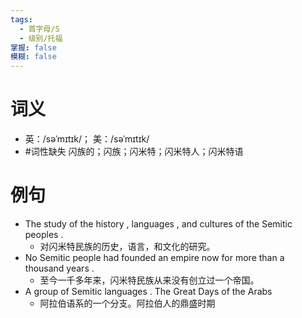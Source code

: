 ```yaml
---
tags:
  - 首字母/S
  - 级别/托福
掌握: false
模糊: false
---
```

# 词义
- 英：/səˈmɪtɪk/； 美：/səˈmɪtɪk/
- #词性缺失 闪族的；闪族；闪米特；闪米特人；闪米特语
# 例句
- The study of the history , languages , and cultures of the Semitic peoples .
	- 对闪米特民族的历史，语言，和文化的研究。
- No Semitic people had founded an empire now for more than a thousand years .
	- 至今一千多年来，闪米特民族从来没有创立过一个帝国。
- A group of Semitic languages . The Great Days of the Arabs
	- 阿拉伯语系的一个分支。阿拉伯人的鼎盛时期
